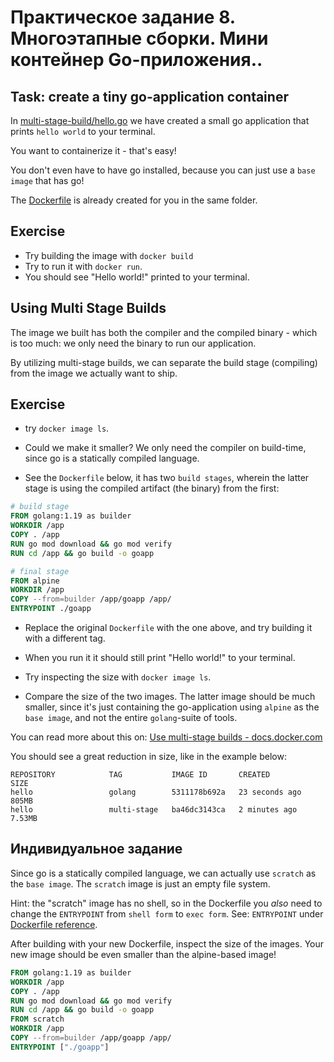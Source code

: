 # Практическое задание 8. Многоэтапные сборки. Мини контейнер Go-приложения..

## Task: create a tiny go-application container

In [multi-stage-build/hello.go](multi-stage-build/hello.go) we have created a small go application that prints `hello world` to your terminal.

You want to containerize it - that's easy!

You don't even have to have go installed, because you can just use a `base image` that has go!

The [Dockerfile](multi-stage-build/Dockerfile) is already created for you in the same folder.

## Exercise

- Try building the image with `docker build`
- Try to run it with `docker run`.
- You should see "Hello world!" printed to your terminal.

## Using Multi Stage Builds

The image we built has both the compiler and the compiled binary - which is too much: we only need the binary to run our application.

By utilizing multi-stage builds, we can separate the build stage (compiling) from the image we actually want to ship.

## Exercise

- try `docker image ls`.

- Could we make it smaller? We only need the compiler on build-time, since go is a statically compiled language.

- See the `Dockerfile` below, it has two `build stages`, wherein the latter stage is using the compiled artifact (the binary) from the first:

```Dockerfile
# build stage
FROM golang:1.19 as builder
WORKDIR /app
COPY . /app
RUN go mod download && go mod verify
RUN cd /app && go build -o goapp

# final stage
FROM alpine
WORKDIR /app
COPY --from=builder /app/goapp /app/
ENTRYPOINT ./goapp
```

- Replace the original `Dockerfile` with the one above, and try building it with a different tag.

- When you run it it should still print "Hello world!" to your terminal.

- Try inspecting the size with `docker image ls`.

- Compare the size of the two images. The latter image should be much smaller, since it's just containing the go-application using `alpine` as the `base image`, and not the entire `golang`-suite of tools.

You can read more about this on: [Use multi-stage builds - docs.docker.com](https://docs.docker.com/develop/develop-images/multistage-build/)

You should see a great reduction in size, like in the example below:

```
REPOSITORY            TAG           IMAGE ID       CREATED          SIZE
hello                 golang        5311178b692a   23 seconds ago   805MB
hello                 multi-stage   ba46dc3143ca   2 minutes ago    7.53MB
```

## Индивидуальное задание

Since go is a statically compiled language, we can actually use `scratch` as the `base image`.
The `scratch` image is just an empty file system.

Hint: the "scratch" image has no shell, so in the Dockerfile you _also_ need to change the `ENTRYPOINT` from `shell form` to `exec form`.
See: `ENTRYPOINT` under [Dockerfile reference](https://docs.docker.com/engine/reference/builder/).

After building with your new Dockerfile, inspect the size of the images.
Your new image should be even smaller than the alpine-based image!


```Dockerfile
FROM golang:1.19 as builder
WORKDIR /app
COPY . /app
RUN go mod download && go mod verify
RUN cd /app && go build -o goapp
FROM scratch
WORKDIR /app
COPY --from=builder /app/goapp /app/
ENTRYPOINT ["./goapp"]
```
